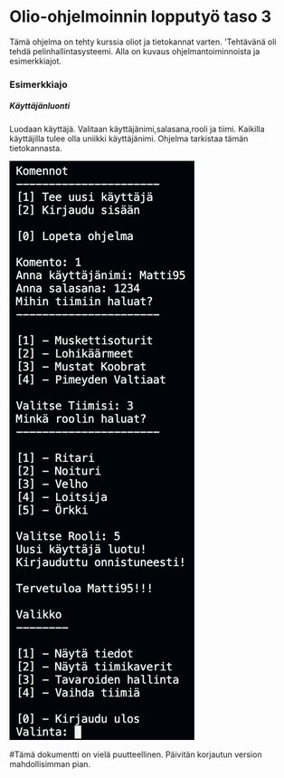 # Olio-ohjelmoinnin lopputyö taso 3
Tämä ohjelma on tehty kurssia oliot ja tietokannat varten. 
'Tehtävänä oli tehdä pelinhallintasysteemi. Alla on kuvaus ohjelmantoiminnoista ja esimerkkiajot.

### Esimerkkiajo

##### Käyttäjänluonti
Luodaan käyttäjä. Valitaan käyttäjänimi,salasana,rooli ja tiimi. Kaikilla käyttäjilla tulee olla uniikki käyttäjänimi. Ohjelma tarkistaa tämän tietokannasta.


![kayttajanluonti](Ohjelmanajo/K%C3%A4ytt%C3%A4j%C3%A4nluonti.png)

#Tämä dokumentti on vielä puutteellinen. Päivitän korjautun version mahdollisimman pian.
